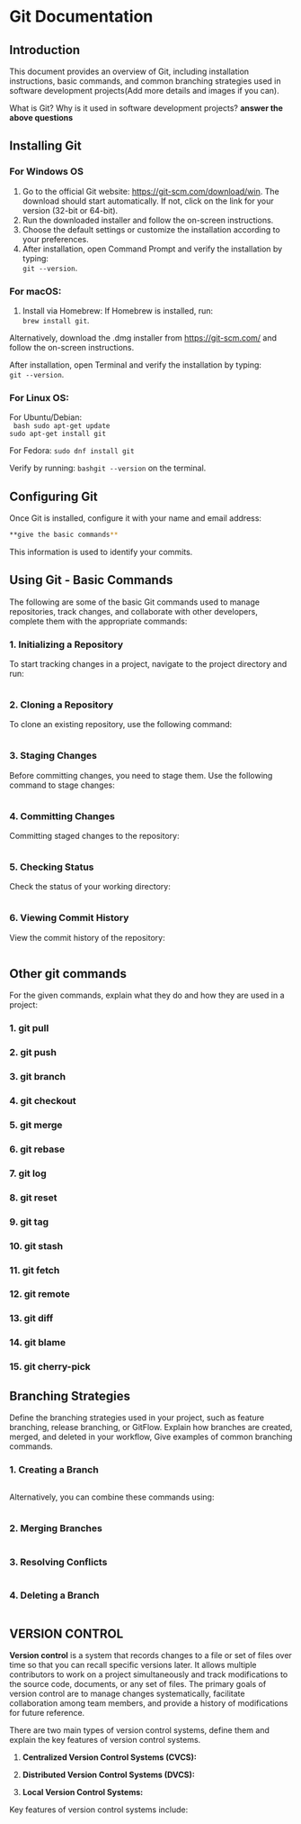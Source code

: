 # Git Documentation

## Introduction

This document provides an overview of Git, including installation instructions, basic commands, and common branching strategies used in software development projects(Add more details and images if you can).

What is Git? Why is it used in software development projects?
**answer the above questions**

## Installing Git


### For Windows OS
1. Go to the official Git website: https://git-scm.com/download/win.
The download should start automatically. If not, click on the link for your version (32-bit or 64-bit).
2. Run the downloaded installer and follow the on-screen instructions.
3. Choose the default settings or customize the installation according to your preferences.
4. After installation, open Command Prompt and verify the installation by typing:\
   `git --version`.

### For macOS:
1. Install via Homebrew: If Homebrew is installed, run:\
    `brew install git`.

Alternatively, download the .dmg installer from https://git-scm.com/ and follow the on-screen instructions.

After installation, open Terminal and verify the installation by typing:\
  `git --version`.



### For Linux OS:
For Ubuntu/Debian:\
``` bash sudo apt-get update```\
```sudo apt-get install git```

For Fedora:
`sudo dnf install git`

Verify by running:
`bashgit --version` on the terminal.

## Configuring Git

Once Git is installed, configure it with your name and email address:

```bash
**give the basic commands**
```

This information is used to identify your commits.

## Using Git - Basic Commands

The following are some of the basic Git commands used to manage repositories, track changes, and collaborate with other developers, complete them with the appropriate commands:

### 1. Initializing a Repository

To start tracking changes in a project, navigate to the project directory and run:

```bash

```

### 2. Cloning a Repository

To clone an existing repository, use the following command:

```bash

```

### 3. Staging Changes

Before committing changes, you need to stage them. Use the following command to stage changes:

```bash

```

### 4. Committing Changes

Committing staged changes to the repository:

```bash

```

### 5. Checking Status

Check the status of your working directory:

```bash

```

### 6. Viewing Commit History

View the commit history of the repository:

```bash

```
## Other git commands
For the given commands, explain what they do and how they are used in a project:

### 1. git pull

### 2. git push

### 3. git branch

### 4. git checkout

### 5. git merge

### 6. git rebase

### 7. git log

### 8. git reset

### 9. git tag

### 10. git stash

### 11. git fetch

### 12. git remote

### 13. git diff

### 14. git blame

### 15. git cherry-pick

## Branching Strategies

Define the branching strategies used in your project, such as feature branching, release branching, or GitFlow. Explain how branches are created, merged, and deleted in your workflow, Give examples of common branching commands.

### 1. Creating a Branch



```bash

```

Alternatively, you can combine these commands using:

```bash

```

### 2. Merging Branches



```bash

```

### 3. Resolving Conflicts



```bash

```

### 4. Deleting a Branch



```bash

```

## VERSION CONTROL

**Version control** is a system that records changes to a file or set of files over time so that you can recall specific versions later. It allows multiple contributors to work on a project simultaneously and track modifications to the source code, documents, or any set of files. The primary goals of version control are to manage changes systematically, facilitate collaboration among team members, and provide a history of modifications for future reference.

There are two main types of version control systems, define them and explain the key features of version control systems.

1. **Centralized Version Control Systems (CVCS):** 

2. **Distributed Version Control Systems (DVCS):**

3. **Local Version Control Systems:**

Key features of version control systems include:

